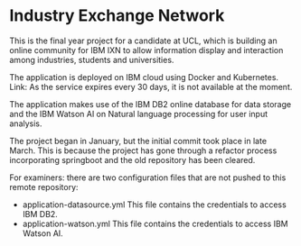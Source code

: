 # Industry Exchange Network
This is the final year project for a candidate at UCL, which is building an online community for IBM IXN to allow
information display and interaction among industries, students and universities.  

The application is deployed on IBM cloud using Docker and Kubernetes.  
Link: As the service expires every 30 days, it is not available at the moment.

The application makes use of the IBM DB2 online database for data storage and the IBM Watson AI on Natural language processing for user input analysis.  

The project began in January, but the initial commit took place in late March. This is because the project has gone through a refactor process incorporating springboot and the old repository has been cleared. 

For examiners: there are two configuration files that are not pushed to this remote repository:
- application-datasource.yml This file contains the credentials to access IBM DB2.
- application-watson.yml This file contains the credentials to access IBM Watson AI.
